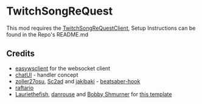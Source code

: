 # TwitchSongReQuest

This mod requires the [TwitchSongReQuestClient](https://github.com/hdgamer1404Jonas/Twitch-Song-Request-Client),
Setup Instructions can be found in the Repo's README.md

## Credits

* [easywsclient](https://github.com/dhbaird/easywsclient) for the websocket client
* [chatUI](https://github.com/darknight1050/ChatUI) - handler concept
* [zoller27osu](https://github.com/zoller27osu), [Sc2ad](https://github.com/Sc2ad) and [jakibaki](https://github.com/jakibaki) - [beatsaber-hook](https://github.com/sc2ad/beatsaber-hook)
* [raftario](https://github.com/raftario)
* [Lauriethefish](https://github.com/Lauriethefish), [danrouse](https://github.com/danrouse) and [Bobby Shmurner](https://github.com/BobbyShmurner) for [this template](https://github.com/Lauriethefish/quest-mod-template)
